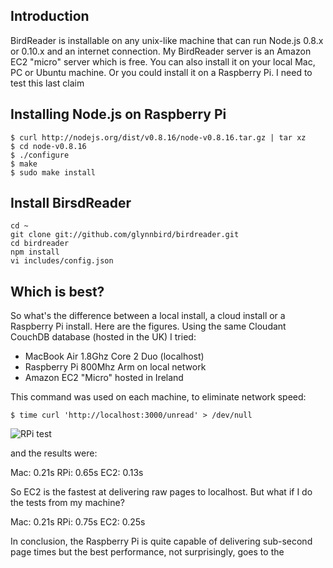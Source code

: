 ## Introduction

BirdReader is installable on any unix-like machine that can run Node.js 0.8.x or 0.10.x and an internet connection. My BirdReader server is an
Amazon EC2 "micro" server which is free. You can also install it on your local Mac, PC or Ubuntu machine. Or you could install it on a 
Raspberry Pi. I need to test this last claim

## Installing Node.js on Raspberry Pi

```
$ curl http://nodejs.org/dist/v0.8.16/node-v0.8.16.tar.gz | tar xz 
$ cd node-v0.8.16
$ ./configure
$ make
$ sudo make install
```

## Install BirsdReader

```
cd ~
git clone git://github.com/glynnbird/birdreader.git
cd birdreader
npm install
vi includes/config.json
```

## Which is best?

So what's the difference between a local install, a cloud install or a Raspberry Pi install. Here are the figures. Using the same Cloudant 
CouchDB database (hosted in the UK) I tried:

* MacBook Air 1.8Ghz Core 2 Duo (localhost)
* Raspberry Pi 800Mhz Arm on local network
* Amazon EC2 "Micro" hosted in Ireland

This command was used on each machine, to eliminate network speed: 

```
$ time curl 'http://localhost:3000/unread' > /dev/null
```

![RPi test](https://github.com/glynnbird/birdreader/raw/master/public/images/rpi.jpg "Raspberry Pi")

and the results were:

Mac: 0.21s
RPi: 0.65s
EC2: 0.13s

So EC2 is the fastest at delivering raw pages to localhost. But what if I do the tests from my machine?

Mac: 0.21s
RPi: 0.75s
EC2: 0.25s

In conclusion, the Raspberry Pi is quite capable of delivering sub-second page times but the best performance, not surprisingly, goes to the 



